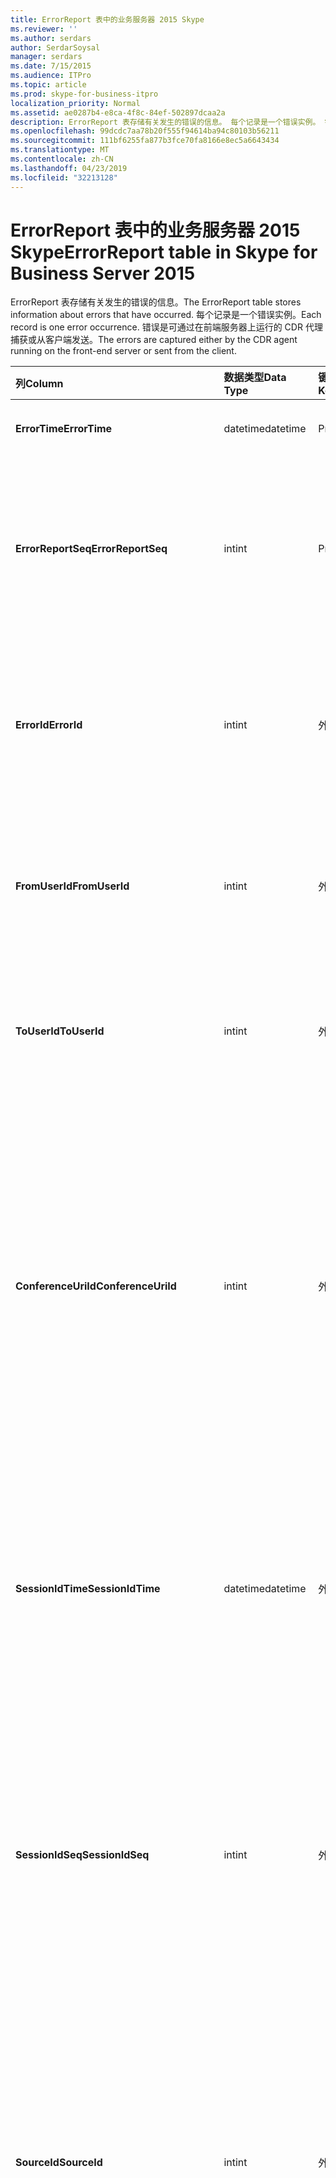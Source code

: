 ```yaml
---
title: ErrorReport 表中的业务服务器 2015 Skype
ms.reviewer: ''
ms.author: serdars
author: SerdarSoysal
manager: serdars
ms.date: 7/15/2015
ms.audience: ITPro
ms.topic: article
ms.prod: skype-for-business-itpro
localization_priority: Normal
ms.assetid: ae0287b4-e8ca-4f8c-84ef-502897dcaa2a
description: ErrorReport 表存储有关发生的错误的信息。 每个记录是一个错误实例。 错误是可通过在前端服务器上运行的 CDR 代理捕获或从客户端发送。
ms.openlocfilehash: 99dcdc7aa78b20f555f94614ba94c80103b56211
ms.sourcegitcommit: 111bf6255fa877b3fce70fa8166e8ec5a6643434
ms.translationtype: MT
ms.contentlocale: zh-CN
ms.lasthandoff: 04/23/2019
ms.locfileid: "32213128"
---
```

# <a name="errorreport-table-in-skype-for-business-server-2015"></a><span data-ttu-id="d410d-105">ErrorReport 表中的业务服务器 2015 Skype</span><span class="sxs-lookup"><span data-stu-id="d410d-105">ErrorReport table in Skype for Business Server 2015</span></span>
 
<span data-ttu-id="d410d-106">ErrorReport 表存储有关发生的错误的信息。</span><span class="sxs-lookup"><span data-stu-id="d410d-106">The ErrorReport table stores information about errors that have occurred.</span></span> <span data-ttu-id="d410d-107">每个记录是一个错误实例。</span><span class="sxs-lookup"><span data-stu-id="d410d-107">Each record is one error occurrence.</span></span> <span data-ttu-id="d410d-108">错误是可通过在前端服务器上运行的 CDR 代理捕获或从客户端发送。</span><span class="sxs-lookup"><span data-stu-id="d410d-108">The errors are captured either by the CDR agent running on the front-end server or sent from the client.</span></span>
  
|<span data-ttu-id="d410d-109">**列**</span><span class="sxs-lookup"><span data-stu-id="d410d-109">**Column**</span></span>|<span data-ttu-id="d410d-110">**数据类型**</span><span class="sxs-lookup"><span data-stu-id="d410d-110">**Data Type**</span></span>|<span data-ttu-id="d410d-111">**键/索引**</span><span class="sxs-lookup"><span data-stu-id="d410d-111">**Key/Index**</span></span>|<span data-ttu-id="d410d-112">**详细信息**</span><span class="sxs-lookup"><span data-stu-id="d410d-112">**Details**</span></span>|
|:-----|:-----|:-----|:-----|
|<span data-ttu-id="d410d-113">**ErrorTime**</span><span class="sxs-lookup"><span data-stu-id="d410d-113">**ErrorTime**</span></span> <br/> |<span data-ttu-id="d410d-114">datetime</span><span class="sxs-lookup"><span data-stu-id="d410d-114">datetime</span></span>  <br/> |<span data-ttu-id="d410d-115">Primary</span><span class="sxs-lookup"><span data-stu-id="d410d-115">Primary</span></span>  <br/> |<span data-ttu-id="d410d-116">日期和时间发生错误。</span><span class="sxs-lookup"><span data-stu-id="d410d-116">Date and time the error occurred.</span></span>  <br/> |
|<span data-ttu-id="d410d-117">**ErrorReportSeq**</span><span class="sxs-lookup"><span data-stu-id="d410d-117">**ErrorReportSeq**</span></span> <br/> |<span data-ttu-id="d410d-118">int</span><span class="sxs-lookup"><span data-stu-id="d410d-118">int</span></span>  <br/> |<span data-ttu-id="d410d-119">Primary</span><span class="sxs-lookup"><span data-stu-id="d410d-119">Primary</span></span>  <br/> |<span data-ttu-id="d410d-120">若要确定错误报告的 ID 号。</span><span class="sxs-lookup"><span data-stu-id="d410d-120">ID number to identify the error report.</span></span> <span data-ttu-id="d410d-121">与**ErrorTime**结合使用，来唯一地标识错误报告。</span><span class="sxs-lookup"><span data-stu-id="d410d-121">Used in conjunction with **ErrorTime** to uniquely identify an error report.</span></span> <br/> |
|<span data-ttu-id="d410d-122">**ErrorId**</span><span class="sxs-lookup"><span data-stu-id="d410d-122">**ErrorId**</span></span> <br/> |<span data-ttu-id="d410d-123">int</span><span class="sxs-lookup"><span data-stu-id="d410d-123">int</span></span>  <br/> |<span data-ttu-id="d410d-124">外</span><span class="sxs-lookup"><span data-stu-id="d410d-124">Foreign</span></span>  <br/> |<span data-ttu-id="d410d-125">错误类型的唯一 ID。</span><span class="sxs-lookup"><span data-stu-id="d410d-125">Unique ID of the error type.</span></span> <span data-ttu-id="d410d-126">请参阅[ErrorDef 表中的业务服务器 2015 Skype](errordef.md)的详细信息。</span><span class="sxs-lookup"><span data-stu-id="d410d-126">See the [ErrorDef table in Skype for Business Server 2015](errordef.md) for more information.</span></span> <br/> |
|<span data-ttu-id="d410d-127">**FromUserId**</span><span class="sxs-lookup"><span data-stu-id="d410d-127">**FromUserId**</span></span> <br/> |<span data-ttu-id="d410d-128">int</span><span class="sxs-lookup"><span data-stu-id="d410d-128">int</span></span>  <br/> |<span data-ttu-id="d410d-129">外</span><span class="sxs-lookup"><span data-stu-id="d410d-129">Foreign</span></span>  <br/> |<span data-ttu-id="d410d-130">产生的请求的导致出错的用户。</span><span class="sxs-lookup"><span data-stu-id="d410d-130">User who originated the request that caused the error.</span></span> <span data-ttu-id="d410d-131">请参阅[用户表](users.md)的详细信息。</span><span class="sxs-lookup"><span data-stu-id="d410d-131">See the [Users table](users.md) for more information.</span></span> <br/> |
|<span data-ttu-id="d410d-132">**ToUserId**</span><span class="sxs-lookup"><span data-stu-id="d410d-132">**ToUserId**</span></span> <br/> |<span data-ttu-id="d410d-133">int</span><span class="sxs-lookup"><span data-stu-id="d410d-133">int</span></span>  <br/> |<span data-ttu-id="d410d-134">外</span><span class="sxs-lookup"><span data-stu-id="d410d-134">Foreign</span></span>  <br/> |<span data-ttu-id="d410d-135">导致出错的请求的目标用户。</span><span class="sxs-lookup"><span data-stu-id="d410d-135">Destination user for the request that caused the error.</span></span> <span data-ttu-id="d410d-136">请参阅[用户表](users.md)的详细信息。</span><span class="sxs-lookup"><span data-stu-id="d410d-136">See the [Users table](users.md) for more information.</span></span> <br/> |
|<span data-ttu-id="d410d-137">**ConferenceUriId**</span><span class="sxs-lookup"><span data-stu-id="d410d-137">**ConferenceUriId**</span></span> <br/> |<span data-ttu-id="d410d-138">int</span><span class="sxs-lookup"><span data-stu-id="d410d-138">int</span></span>  <br/> |<span data-ttu-id="d410d-139">外</span><span class="sxs-lookup"><span data-stu-id="d410d-139">Foreign</span></span>  <br/> |<span data-ttu-id="d410d-140">会议 URI 与错误相关。</span><span class="sxs-lookup"><span data-stu-id="d410d-140">Conference URI related to the error.</span></span> <span data-ttu-id="d410d-141">请参阅[ConferenceUris 表中的业务服务器 2015 Skype](conferenceuris.md)的详细信息。</span><span class="sxs-lookup"><span data-stu-id="d410d-141">See the [ConferenceUris table in Skype for Business Server 2015](conferenceuris.md) for more information.</span></span> <span data-ttu-id="d410d-142">通常，如果 ConferenceUriId 不为 null，则 FromUserId 或 ToUserId 将 null。</span><span class="sxs-lookup"><span data-stu-id="d410d-142">Typically, if ConferenceUriId is not null, then either FromUserId or ToUserId will be null.</span></span> <br/> |
|<span data-ttu-id="d410d-143">**SessionIdTime**</span><span class="sxs-lookup"><span data-stu-id="d410d-143">**SessionIdTime**</span></span> <br/> |<span data-ttu-id="d410d-144">datetime</span><span class="sxs-lookup"><span data-stu-id="d410d-144">datetime</span></span>  <br/> |<span data-ttu-id="d410d-145">外</span><span class="sxs-lookup"><span data-stu-id="d410d-145">Foreign</span></span>  <br/> |<span data-ttu-id="d410d-146">与**SessionIdSeq**结合使用，来唯一地标识会话。</span><span class="sxs-lookup"><span data-stu-id="d410d-146">Used in conjunction with **SessionIdSeq** to uniquely identify a session.</span></span> <span data-ttu-id="d410d-147">[Dialogs 表中的业务服务器 2015 Skype](dialogs.md)的详细信息，请参阅。</span><span class="sxs-lookup"><span data-stu-id="d410d-147">See the [Dialogs table in Skype for Business Server 2015](dialogs.md) for more information.</span></span> <br/> |
|<span data-ttu-id="d410d-148">**SessionIdSeq**</span><span class="sxs-lookup"><span data-stu-id="d410d-148">**SessionIdSeq**</span></span> <br/> |<span data-ttu-id="d410d-149">int</span><span class="sxs-lookup"><span data-stu-id="d410d-149">int</span></span>  <br/> |<span data-ttu-id="d410d-150">外</span><span class="sxs-lookup"><span data-stu-id="d410d-150">Foreign</span></span>  <br/> |<span data-ttu-id="d410d-151">标识会话的 ID 号。</span><span class="sxs-lookup"><span data-stu-id="d410d-151">ID number to identify the session.</span></span> <span data-ttu-id="d410d-152">与**SessionIdTime**结合使用，来唯一地标识会话。</span><span class="sxs-lookup"><span data-stu-id="d410d-152">Used in conjunction with **SessionIdTime** to uniquely identify a session.</span></span> <span data-ttu-id="d410d-153">[Dialogs 表中的业务服务器 2015 Skype](dialogs.md)的详细信息，请参阅。</span><span class="sxs-lookup"><span data-stu-id="d410d-153">See the [Dialogs table in Skype for Business Server 2015](dialogs.md) for more information.</span></span> <br/> |
|<span data-ttu-id="d410d-154">**SourceId**</span><span class="sxs-lookup"><span data-stu-id="d410d-154">**SourceId**</span></span> <br/> |<span data-ttu-id="d410d-155">int</span><span class="sxs-lookup"><span data-stu-id="d410d-155">int</span></span>  <br/> |<span data-ttu-id="d410d-156">外</span><span class="sxs-lookup"><span data-stu-id="d410d-156">Foreign</span></span>  <br/> |<span data-ttu-id="d410d-157">（如果报告发送自服务器组件） 发送错误报告的服务器。</span><span class="sxs-lookup"><span data-stu-id="d410d-157">Server that sent the error report (if the report is being sent from a server component).</span></span> <span data-ttu-id="d410d-158">请参阅[服务器表](servers.md)的详细信息。</span><span class="sxs-lookup"><span data-stu-id="d410d-158">See the [Servers table](servers.md) for more information.</span></span> <br/> <span data-ttu-id="d410d-159">此字段是在 Microsoft Lync Server 2013 中引入的。</span><span class="sxs-lookup"><span data-stu-id="d410d-159">This field was introduced in Microsoft Lync Server 2013.</span></span>  <br/> |
|<span data-ttu-id="d410d-160">**ApplicationId**</span><span class="sxs-lookup"><span data-stu-id="d410d-160">**ApplicationId**</span></span> <br/> |<span data-ttu-id="d410d-161">int</span><span class="sxs-lookup"><span data-stu-id="d410d-161">int</span></span>  <br/> |<span data-ttu-id="d410d-162">外</span><span class="sxs-lookup"><span data-stu-id="d410d-162">Foreign</span></span>  <br/> |<span data-ttu-id="d410d-163">（如果报告发送自服务器组件） 发送错误报告的服务器。</span><span class="sxs-lookup"><span data-stu-id="d410d-163">Server that sent the error report (if the report is being sent from a server component).</span></span> <span data-ttu-id="d410d-164">请参阅[应用程序表中的业务服务器 2015 Skype](application.md)的详细信息。</span><span class="sxs-lookup"><span data-stu-id="d410d-164">See the [Application table in Skype for Business Server 2015](application.md) for more information.</span></span> <br/> <span data-ttu-id="d410d-165">此字段是在 Microsoft Lync Server 2013 中引入的。</span><span class="sxs-lookup"><span data-stu-id="d410d-165">This field was introduced in Microsoft Lync Server 2013.</span></span>  <br/> |
|<span data-ttu-id="d410d-166">**MsDiagHeader**</span><span class="sxs-lookup"><span data-stu-id="d410d-166">**MsDiagHeader**</span></span> <br/> |<span data-ttu-id="d410d-167">图像</span><span class="sxs-lookup"><span data-stu-id="d410d-167">image</span></span>  <br/> | <br/> |<span data-ttu-id="d410d-168">有关错误的详细信息。</span><span class="sxs-lookup"><span data-stu-id="d410d-168">More information about the error.</span></span>  <br/> <span data-ttu-id="d410d-169">使用以下语法，可以是此数据转换为文本格式：</span><span class="sxs-lookup"><span data-stu-id="d410d-169">This data can be converted to text format by using this syntax:</span></span>  <br/>  `cast(cast(Detail as varbinary(max)) as varchar(max))` <br/> |
|<span data-ttu-id="d410d-170">**ClientVersionId**</span><span class="sxs-lookup"><span data-stu-id="d410d-170">**ClientVersionId**</span></span> <br/> |<span data-ttu-id="d410d-171">int</span><span class="sxs-lookup"><span data-stu-id="d410d-171">int</span></span>  <br/> |<span data-ttu-id="d410d-172">外</span><span class="sxs-lookup"><span data-stu-id="d410d-172">Foreign</span></span>  <br/> |<span data-ttu-id="d410d-173">终结点发送错误报告的客户端版本。</span><span class="sxs-lookup"><span data-stu-id="d410d-173">The client version of endpoint that sends the error report.</span></span> <span data-ttu-id="d410d-174">请参阅[ClientVersions 表中的业务服务器 2015 Skype](clientversions.md)的详细信息。</span><span class="sxs-lookup"><span data-stu-id="d410d-174">See the [ClientVersions table in Skype for Business Server 2015](clientversions.md) for more information.</span></span> <br/> |
|<span data-ttu-id="d410d-175">**IsCapturedByServer**</span><span class="sxs-lookup"><span data-stu-id="d410d-175">**IsCapturedByServer**</span></span> <br/> |<span data-ttu-id="d410d-176">bit</span><span class="sxs-lookup"><span data-stu-id="d410d-176">bit</span></span>  <br/> ||<span data-ttu-id="d410d-177">错误报告是由在前端服务器上运行的 CDR 代理捕获或客户端发送。</span><span class="sxs-lookup"><span data-stu-id="d410d-177">Is the error report captured by the CDR agent running on the front-end server, or sent by the client.</span></span>  <br/> |
|<span data-ttu-id="d410d-178">**标志**</span><span class="sxs-lookup"><span data-stu-id="d410d-178">**Flag**</span></span> <br/> |<span data-ttu-id="d410d-179">smallint</span><span class="sxs-lookup"><span data-stu-id="d410d-179">smallint</span></span>  <br/> ||<span data-ttu-id="d410d-180">留作将来使用。</span><span class="sxs-lookup"><span data-stu-id="d410d-180">Reserved for future use.</span></span>  <br/> |
|<span data-ttu-id="d410d-181">**TelemetryId**</span><span class="sxs-lookup"><span data-stu-id="d410d-181">**TelemetryId**</span></span> <br/> |<span data-ttu-id="d410d-182">唯一标识符</span><span class="sxs-lookup"><span data-stu-id="d410d-182">uniqueIdentifier</span></span>  <br/> ||<span data-ttu-id="d410d-183">关联会议中所涉及的不同组件的加入时间信息的唯一标识符。</span><span class="sxs-lookup"><span data-stu-id="d410d-183">Unique identifier correlating join time information for the different components involved in a conference.</span></span>  <br/> <span data-ttu-id="d410d-184">此字段是在 Microsoft Lync Server 2013 中引入的。</span><span class="sxs-lookup"><span data-stu-id="d410d-184">This field was introduced in Microsoft Lync Server 2013.</span></span>  <br/> |
|<span data-ttu-id="d410d-185">**SessionSetupTime**</span><span class="sxs-lookup"><span data-stu-id="d410d-185">**SessionSetupTime**</span></span> <br/> |<span data-ttu-id="d410d-186">int</span><span class="sxs-lookup"><span data-stu-id="d410d-186">int</span></span>  <br/> ||<span data-ttu-id="d410d-187">时间 （以毫秒为单位） 所需的特定组件加入会议。</span><span class="sxs-lookup"><span data-stu-id="d410d-187">Time (in milliseconds) required for a specific component to join a conference.</span></span>  <br/> <span data-ttu-id="d410d-188">此字段是在 Microsoft Lync Server 2013 中引入的。</span><span class="sxs-lookup"><span data-stu-id="d410d-188">This field was introduced in Microsoft Lync Server 2013.</span></span>  <br/> |
|<span data-ttu-id="d410d-189">**ServerId**</span><span class="sxs-lookup"><span data-stu-id="d410d-189">**ServerId**</span></span> <br/> |<span data-ttu-id="d410d-190">int</span><span class="sxs-lookup"><span data-stu-id="d410d-190">int</span></span>  <br/> |<span data-ttu-id="d410d-191">外</span><span class="sxs-lookup"><span data-stu-id="d410d-191">Foreign</span></span>  <br/> |<span data-ttu-id="d410d-192">代表生成错误报告的服务器的完全限定的域名。</span><span class="sxs-lookup"><span data-stu-id="d410d-192">Represents the fully qualified domain name of the server that generated the error report.</span></span>  <br/> |
|<span data-ttu-id="d410d-193">**池 Id**</span><span class="sxs-lookup"><span data-stu-id="d410d-193">**PoolId**</span></span> <br/> |<span data-ttu-id="d410d-194">int</span><span class="sxs-lookup"><span data-stu-id="d410d-194">int</span></span>  <br/> |<span data-ttu-id="d410d-195">外</span><span class="sxs-lookup"><span data-stu-id="d410d-195">Foreign</span></span>  <br/> |<span data-ttu-id="d410d-196">代表生成错误报告其中的池的完全限定的域名。</span><span class="sxs-lookup"><span data-stu-id="d410d-196">Represents the fully qualified domain name of the pool where the error report was generated.</span></span>  <br/> |
|<span data-ttu-id="d410d-197">**LastModifiedTime**</span><span class="sxs-lookup"><span data-stu-id="d410d-197">**LastModifiedTime**</span></span> <br/> |<span data-ttu-id="d410d-198">Datetime</span><span class="sxs-lookup"><span data-stu-id="d410d-198">Datetime</span></span>  <br/> ||<span data-ttu-id="d410d-199">供监控服务内部使用。</span><span class="sxs-lookup"><span data-stu-id="d410d-199">For internal use by the Monitoring service.</span></span>  <br/> <span data-ttu-id="d410d-200">为业务服务器 2015年在 Skype 引入了此字段。</span><span class="sxs-lookup"><span data-stu-id="d410d-200">This field was introduced in Skype for Business Server 2015.</span></span>  <br/> |
   


